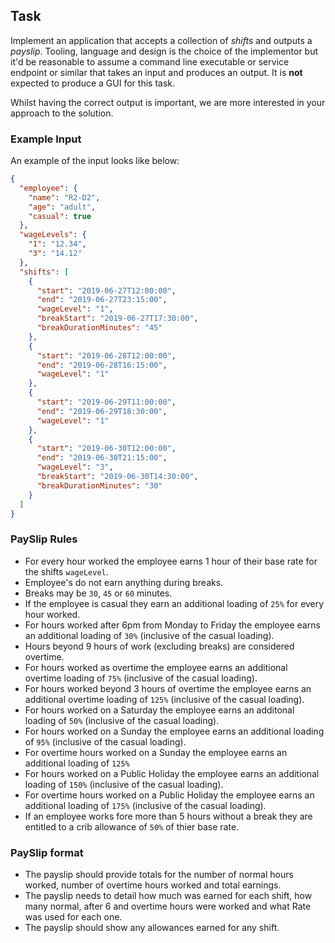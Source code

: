 ## Task

Implement an application that accepts a collection of _shifts_ and outputs a _payslip_. Tooling, language and design is the choice of the implementor but it'd be reasonable to assume a command line executable or service endpoint or similar that takes an input and produces an output. It is **not** expected to produce a GUI for this task.

Whilst having the correct output is important, we are more interested in your approach to the solution.

### Example Input

An example of the input looks like below:

```json
{
  "employee": {
    "name": "R2-D2",
    "age": "adult",
    "casual": true
  },
  "wageLevels": {
    "1": "12.34",
    "3": "14.12"
  },
  "shifts": [
    {
      "start": "2019-06-27T12:00:00",
      "end": "2019-06-27T23:15:00",
      "wageLevel": "1",
      "breakStart": "2019-06-27T17:30:00",
      "breakDurationMinutes": "45"
    },
    {
      "start": "2019-06-28T12:00:00",
      "end": "2019-06-28T16:15:00",
      "wageLevel": "1"
    },
    {
      "start": "2019-06-29T11:00:00",
      "end": "2019-06-29T18:30:00",
      "wageLevel": "1"
    },
    {
      "start": "2019-06-30T12:00:00",
      "end": "2019-06-30T21:15:00",
      "wageLevel": "3",
      "breakStart": "2019-06-30T14:30:00",
      "breakDurationMinutes": "30"
    }
  ]
}
```

### PaySlip Rules

- For every hour worked the employee earns 1 hour of their base rate for the shifts `wageLevel`.
- Employee's do not earn anything during breaks.
- Breaks may be `30`, `45` or `60` minutes.
- If the employee is casual they earn an additional loading of `25%` for every hour worked.
- For hours worked after 6pm from Monday to Friday the employee earns an additional loading of `30%` (inclusive of the casual loading).
- Hours beyond 9 hours of work (excluding breaks) are considered overtime.
- For hours worked as overtime the employee earns an additional overtime loading of `75%` (inclusive of the casual loading).
- For hours worked beyond 3 hours of overtime the employee earns an additional overtime loading of `125%` (inclusive of the casual loading).
- For hours worked on a Saturday the employee earns an additonal loading of `50%` (inclusive of the casual loading).
- For hours worked on a Sunday the employee earns an additional loading of `95%` (inclusive of the casual loading).
- For overtime hours worked on a Sunday the employee earns an additional loading of `125%`
- For hours worked on a Public Holiday the employee earns an additional loading of `150%` (inclusive of the casual loading).
- For overtime hours worked on a Public Holiday the employee earns an additional loading of `175%` (inclusive of the casual loading).
- If an employee works fore more than 5 hours without a break they are entitled to a crib allowance of `50%` of thier base rate.

### PaySlip format

- The payslip should provide totals for the number of normal hours worked, number of overtime hours worked and total earnings.
- The payslip needs to detail how much was earned for each shift, how many normal, after 6 and overtime hours were worked and what Rate was used for each one.
- The payslip should show any allowances earned for any shift.
